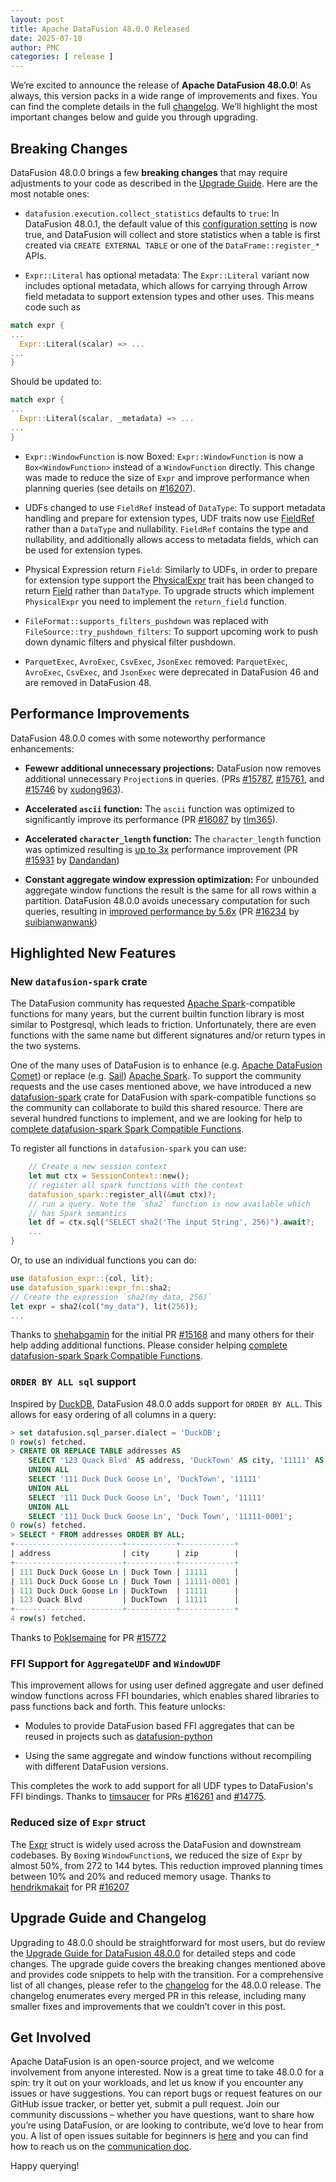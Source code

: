 ```yaml
---
layout: post
title: Apache DataFusion 48.0.0 Released
date: 2025-07-10
author: PMC
categories: [ release ]
---
```


<!--
{% comment %}
Licensed to the Apache Software Foundation (ASF) under one or more
contributor license agreements.  See the NOTICE file distributed with
this work for additional information regarding copyright ownership.
The ASF licenses this file to you under the Apache License, Version 2.0
(the "License"); you may not use this file except in compliance with
the License.  You may obtain a copy of the License at
http://www.apache.org/licenses/LICENSE-2.0
Unless required by applicable law or agreed to in writing, software
distributed under the License is distributed on an "AS IS" BASIS,
WITHOUT WARRANTIES OR CONDITIONS OF ANY KIND, either express or implied.
See the License for the specific language governing permissions and
limitations under the License.
{% endcomment %}
-->

<!-- see https://github.com/apache/datafusion/issues/16347 for details -->

We’re excited to announce the release of **Apache DataFusion 48.0.0**! As always, this version packs in a wide range of 
improvements and fixes. You can find the complete details in the full 
[changelog](https://github.com/apache/datafusion/blob/branch-48/dev/changelog/48.0.0.md). We’ll highlight the most
important changes below and guide you through upgrading.

## Breaking Changes

DataFusion 48.0.0 brings a few **breaking changes** that may require adjustments to your code as described in
the [Upgrade Guide](https://datafusion.apache.org/library-user-guide/upgrading.html#datafusion-48-0-0). Here are the most notable ones:


- `datafusion.execution.collect_statistics` defaults to `true`: In DataFusion 48.0.1, the default value of this [configuration setting] is now true, and DataFusion will collect and store statistics when a table is first created via `CREATE EXTERNAL TABLE` or one of the `DataFrame::register_*` APIs.

[configuration setting]: https://datafusion.apache.org/user-guide/configs.html

- `Expr::Literal` has optional metadata: The `Expr::Literal` variant now includes optional metadata, which allows 
  for carrying through Arrow field metadata to support extension types and other uses. This means code such as

```rust
match expr {
...
  Expr::Literal(scalar) => ...
...
}
```

Should be updated to:

```rust
match expr {
...
  Expr::Literal(scalar, _metadata) => ...
...
}
```

- `Expr::WindowFunction` is now Boxed: `Expr::WindowFunction` is now a `Box<WindowFunction>` instead of a `WindowFunction` 
  directly. This change was made to reduce the size of `Expr` and improve performance when planning queries 
  (see details on [#16207](https://github.com/apache/datafusion/pull/16207)).

- UDFs changed to use `FieldRef` instead of `DataType`: To support metadata handling and 
  prepare for extension types, UDF traits now use [FieldRef] rather than a `DataType`
  and nullability. `FieldRef` contains the type and nullability, and additionally allows access to 
  metadata fields, which can be used for extension types.

[FieldRef]: https://docs.rs/arrow/latest/arrow/datatypes/type.FieldRef.html


- Physical Expression return `Field`: Similarly to UDFs, in order to prepare for extension type support the 
  [PhysicalExpr] trait has been changed to return [Field] rather than `DataType`. To upgrade structs which 
  implement `PhysicalExpr` you need to implement the `return_field` function. 

[PhysicalExpr]: https://docs.rs/datafusion/latest/datafusion/physical_expr/trait.PhysicalExpr.html
[Field]: https://docs.rs/arrow/latest/arrow/datatypes/struct.Field.html

- `FileFormat::supports_filters_pushdown` was replaced with `FileSource::try_pushdown_filters`: To support upcoming work to push down dynamic filters and physical filter pushdown. 

- `ParquetExec`, `AvroExec`, `CsvExec`, `JsonExec` removed: `ParquetExec`, `AvroExec`, `CsvExec`, and `JsonExec`
  were deprecated in DataFusion 46 and are removed in DataFusion 48.

## Performance Improvements

DataFusion 48.0.0 comes with some noteworthy performance enhancements:

- **Fewewr additional unnecessary projections:** DataFusion now removes additional unnecessary `Projection`s in queries. (PRs [#15787](https://github.com/apache/datafusion/pull/15787), [#15761](https://github.com/apache/datafusion/pull/15761),
  and [#15746](https://github.com/apache/datafusion/pull/15746) by [xudong963](https://github.com/xudong963)).

- **Accelerated `ascii` function:** The `ascii` function was optimized to significantly improve its performance
  (PR [#16087](https://github.com/apache/datafusion/pull/16087) by [tlm365](https://github.com/tlm365)).

- **Accelerated `character_length` function:** The `character_length` function was optimized resulting is 
  [up to 3x](https://github.com/apache/datafusion/pull/15931#issuecomment-2848561984)
  performance improvement (PR [#15931](https://github.com/apache/datafusion/pull/15931) by [Dandandan](https://github.com/Dandandan))

- **Constant aggregate window expression optimization:** For unbounded aggregate window functions the result is the 
  same for all rows within a partition. DataFusion 48.0.0 avoids unecessary computation for such queries, resulting in [improved performance by 5.6x](https://github.com/apache/datafusion/pull/16234#issuecomment-2935960865)
  (PR [#16234](https://github.com/apache/datafusion/pull/16234) by [suibianwanwank](https://github.com/suibianwanwank))

## Highlighted New Features

### New `datafusion-spark` crate

The DataFusion community has requested [Apache Spark]-compatible functions for many years, but the current builtin function library is most similar to Postgresql, which leads to friction. Unfortunately, there are even functions with the same name but different signatures and/or return types in the two systems.

One of the many uses of DataFusion is to enhance (e.g. [Apache DataFusion Comet](https://github.com/apache/datafusion-comet)) 
or replace (e.g. [Sail](https://github.com/lakehq/sail)) [Apache Spark](https://spark.apache.org/). To 
support the community requests and the use cases mentioned above, we have introduced a new
[datafusion-spark] crate for DataFusion with spark-compatible functions so the 
community can collaborate to build this shared resource. There are several hundred functions to implement, and we are looking for help to [complete datafusion-spark Spark Compatible Functions].

[datafusion-spark]: https://crates.io/crates/datafusion-spark
[Apache Spark]: https://spark.apache.org

To register all functions in `datafusion-spark` you can use:
```Rust
    // Create a new session context
    let mut ctx = SessionContext::new();
    // register all spark functions with the context
    datafusion_spark::register_all(&mut ctx)?;
    // run a query. Note the `sha2` function is now available which
    // has Spark semantics
    let df = ctx.sql("SELECT sha2('The input String', 256)").await?;
    ...
}
```
Or, to use an individual functions you can do:
```Rust
use datafusion_expr::{col, lit};
use datafusion_spark::expr_fn::sha2;
// Create the expression `sha2(my_data, 256)`
let expr = sha2(col("my_data"), lit(256));
...
```
Thanks to [shehabgamin](https://github.com/shehabgamin) for the initial PR [#15168](github.com/apache/datafusion/pull/15168) 
and many others for their help adding additional functions. Please consider 
helping [complete datafusion-spark Spark Compatible Functions]. 

[Complete datafusion-spark Spark Compatible Functions]: https://github.com/apache/datafusion/issues/15914

### `ORDER BY ALL sql` support

Inspired by [DuckDB](https://duckdb.org/docs/stable/sql/query_syntax/orderby.html#order-by-all-examples), DataFusion 48.0.0 adds support for `ORDER BY ALL`. This allows for easy ordering of all columns in a query:

```sql
> set datafusion.sql_parser.dialect = 'DuckDB';
0 row(s) fetched.
> CREATE OR REPLACE TABLE addresses AS
    SELECT '123 Quack Blvd' AS address, 'DuckTown' AS city, '11111' AS zip
    UNION ALL
    SELECT '111 Duck Duck Goose Ln', 'DuckTown', '11111'
    UNION ALL
    SELECT '111 Duck Duck Goose Ln', 'Duck Town', '11111'
    UNION ALL
    SELECT '111 Duck Duck Goose Ln', 'Duck Town', '11111-0001';
0 row(s) fetched.
> SELECT * FROM addresses ORDER BY ALL;
+------------------------+-----------+------------+
| address                | city      | zip        |
+------------------------+-----------+------------+
| 111 Duck Duck Goose Ln | Duck Town | 11111      |
| 111 Duck Duck Goose Ln | Duck Town | 11111-0001 |
| 111 Duck Duck Goose Ln | DuckTown  | 11111      |
| 123 Quack Blvd         | DuckTown  | 11111      |
+------------------------+-----------+------------+
4 row(s) fetched.
```
Thanks to [PokIsemaine](https://github.com/PokIsemaine) for PR [#15772](https://github.com/apache/datafusion/pull/15772)

### FFI Support for `AggregateUDF` and `WindowUDF`

This improvement allows for using user defined aggregate and user defined window functions across FFI boundaries, which enables shared libraries to pass functions back and forth. This feature unlocks:

- Modules to provide DataFusion based FFI aggregates that can be reused in projects such as [datafusion-python](https://github.com/apache/datafusion-python)

- Using the same aggregate and window functions without recompiling with different DataFusion versions.

This completes the work to add support for all UDF types to DataFusion's FFI bindings. Thanks to [timsaucer](https://github.com/timsaucer)
for PRs [#16261](https://github.com/apache/datafusion/pull/16261) and [#14775](https://github.com/apache/datafusion/pull/14775).

### Reduced size of `Expr` struct

The [Expr] struct is widely used across the DataFusion and downstream codebases. By `Box`ing `WindowFunction`s,  we reduced the size of `Expr` by almost 50%, from 272 to 144 bytes. This reduction improved planning times between 10% and 20% and reduced memory usage. Thanks to [hendrikmakait](https://github.com/hendrikmakait) for 
PR [#16207](https://github.com/apache/datafusion/pull/16207)

[Expr]: https://docs.rs/datafusion/latest/datafusion/logical_expr/enum.Expr.html

## Upgrade Guide and Changelog

Upgrading to 48.0.0 should be straightforward for most users, but do review
the [Upgrade Guide for DataFusion 48.0.0](https://datafusion.apache.org/library-user-guide/upgrading.html#datafusion-48-0-0) for detailed
steps and code changes. The upgrade guide covers the breaking changes mentioned above and provides code snippets to help with the
transition. For a comprehensive list of all changes, please refer to the [changelog](https://github.com/apache/datafusion/blob/branch-48/dev/changelog/48.0.0.md) 
for the 48.0.0 release. The changelog enumerates every merged PR in this release, including many smaller fixes and improvements 
that we couldn’t cover in this post.

## Get Involved

Apache DataFusion is an open-source project, and we welcome involvement from anyone interested. Now is a great time to
take 48.0.0 for a spin: try it out on your workloads, and let us know if you encounter any issues or have suggestions.
You can report bugs or request features on our GitHub issue tracker, or better yet, submit a pull request. Join our
community discussions – whether you have questions, want to share how you’re using DataFusion, or are looking to
contribute, we’d love to hear from you. A list of open issues suitable for beginners
is [here](https://github.com/apache/arrow-datafusion/issues?q=is%3Aissue+is%3Aopen+label%3A%22good+first+issue%22) and you
can find how to reach us on the [communication doc](https://datafusion.apache.org/contributor-guide/communication.html).

Happy querying!